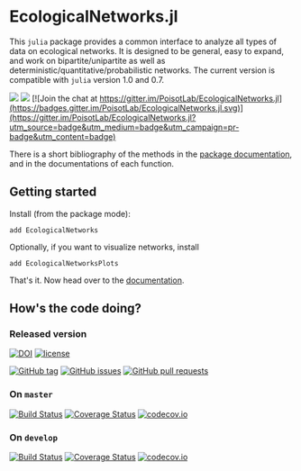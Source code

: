# EcologicalNetworks.jl

This `julia` package provides a common interface to analyze all types of data
on ecological networks. It is designed to be general, easy to expand, and work
on bipartite/unipartite as well as deterministic/quantitative/probabilistic
networks. The current version is compatible with `julia` version 1.0 and 0.7.

[![](https://img.shields.io/badge/docs-stable-blue.svg)](https://PoisotLab.github.io/EcologicalNetworks.jl/stable)
[![](https://img.shields.io/badge/docs-dev-orange.svg)](https://PoisotLab.github.io/EcologicalNetworks.jl/dev)
[![Join the chat at https://gitter.im/PoisotLab/EcologicalNetworks.jl](https://badges.gitter.im/PoisotLab/EcologicalNetworks.jl.svg)](https://gitter.im/PoisotLab/EcologicalNetworks.jl?utm_source=badge&utm_medium=badge&utm_campaign=pr-badge&utm_content=badge)

There is a short bibliography of the methods in the [package
documentation][pdocref], and in the documentations of each function.

[pdocref]: http://poisotlab.io/EcologicalNetworks.jl/latest/#references

## Getting started

Install (from the package mode):

~~~
add EcologicalNetworks
~~~

Optionally, if you want to visualize networks, install

```
add EcologicalNetworksPlots
```

That's it. Now head over to the
[documentation](http://PoisotLab.github.io/EcologicalNetworks.jl/stable/).

## How's the code doing?

### Released version

[![DOI](https://zenodo.org/badge/25148478.svg)](https://zenodo.org/badge/latestdoi/25148478)
[![license](https://img.shields.io/badge/license-MIT%20%22Expat%22-yellowgreen.svg)](https://github.com/PoisotLab/EcologicalNetworks.jl/blob/master/LICENSE.md)

[![GitHub tag](https://img.shields.io/github/tag/PoisotLab/EcologicalNetworks.jl.svg)]()
[![GitHub issues](https://img.shields.io/github/issues/PoisotLab/EcologicalNetworks.jl.svg)]()
[![GitHub pull requests](https://img.shields.io/github/issues-pr/PoisotLab/EcologicalNetworks.jl.svg)]()

### On `master`

[![Build Status](https://travis-ci.org/PoisotLab/EcologicalNetworks.jl.svg?branch=master)](https://travis-ci.org/PoisotLab/EcologicalNetworks.jl)
[![Coverage Status](https://coveralls.io/repos/PoisotLab/EcologicalNetworks.jl/badge.svg?branch=master&service=github)](https://coveralls.io/github/PoisotLab/EcologicalNetworks.jl?branch=master)
[![codecov.io](http://codecov.io/github/PoisotLab/EcologicalNetworks.jl/coverage.svg?branch=master)](http://codecov.io/github/PoisotLab/EcologicalNetworks.jl?branch=master)

### On `develop`

[![Build Status](https://travis-ci.org/PoisotLab/EcologicalNetworks.jl.svg?branch=develop)](https://travis-ci.org/PoisotLab/EcologicalNetworks.jl)
[![Coverage Status](https://coveralls.io/repos/github/PoisotLab/EcologicalNetworks.jl/badge.svg?branch=develop)](https://coveralls.io/github/PoisotLab/EcologicalNetworks.jl?branch=develop)
[![codecov.io](http://codecov.io/github/PoisotLab/EcologicalNetworks.jl/coverage.svg?branch=develop)](http://codecov.io/github/PoisotLab/EcologicalNetworks.jl?branch=develop)
